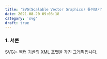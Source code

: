 ```yaml
---
title: 'SVG(Scalable Vector Graphics) 톺아보기'
date: 2021-08-20 09:03:18
category: 'svg'
draft: true
---
```


### 1. 서론

SVG는 벡터 기반의 XML 포맷을 가진 그래픽입니다.
